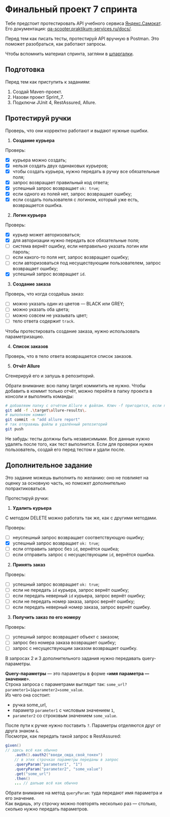 # Финальный проект 7 спринта
Тебе предстоит протестировать API учебного сервиса [Яндекс.Самокат](https://qa-scooter.praktikum-services.ru/). Его документация: [qa-scooter.praktikum-services.ru/docs/]().

Перед тем как писать тесты, протестируй API вручную в Postman. Это поможет разобраться, как работают запросы.

Чтобы вспомнить материал спринта, загляни в [шпаргалки](https://praktikum.notion.site/API-9229b699ce7041e38a4f03ea7a777e81).

## Подготовка
Перед тем как приступить к заданиям:
1. Создай Maven-проект.
2. Назови проект Sprint_7.
3. Подключи JUnit 4, RestAssured, Allure.

## Протестируй ручки
Проверь, что они корректно работают и выдают нужные ошибки.
1. **Создание курьера**

Проверь:
- [x] курьера можно создать;
- [x] нельзя создать двух одинаковых курьеров;
- [x] чтобы создать курьера, нужно передать в ручку все обязательные поля;
- [x] запрос возвращает правильный код ответа;
- [x] успешный запрос возвращает `ok: true`;
- [x] если одного из полей нет, запрос возвращает ошибку;
- [x] если создать пользователя с логином, который уже есть, возвращается ошибка.

2. **Логин курьера**

Проверь:
- [x] курьер может авторизоваться;
- [x] для авторизации нужно передать все обязательные поля;
- [ ] система вернёт ошибку, если неправильно указать логин или пароль;
- [ ] если какого-то поля нет, запрос возвращает ошибку;
- [ ] если авторизоваться под несуществующим пользователем, запрос возвращает ошибку;
- [x] успешный запрос возвращает `id`.

3. **Создание заказа**

Проверь, что когда создаёшь заказ:
- [ ] можно указать один из цветов — BLACK или GREY;
- [ ] можно указать оба цвета;
- [ ] можно совсем не указывать цвет;
- [ ] тело ответа содержит `track`.

Чтобы протестировать создание заказа, нужно использовать параметризацию.

4. **Список заказов**

Проверь, что в тело ответа возвращается список заказов.

5. **Отчёт Allure**

Сгенерируй его и запушь в репозиторий.

Обрати внимание: всю папку target коммитить не нужно. Чтобы добавить в коммит только отчёт, можно перейти в папку проекта в консоли и выполнить команды:
```BASH
# добавляем папку с отчётом Allure к файлам. Ключ -f пригодится, если папка target указана в .gitignore
git add -f .\target\allure-results\.
# выполняем коммит
git commit -m "add allure report"
# так отправишь файлы в удалённый репозиторий
git push
```
Не забудь: тесты должны быть независимыми. Все данные нужно удалять после того, как тест выполнится. Если для проверки нужен пользователь, создай его перед тестом и удали после.

## **Дополнительное задание**
Это задание можешь выполнить по желанию: оно не повлияет на оценку за основную часть, но поможет дополнительно попрактиковаться.

Протестируй ручки:
1. **Удалить курьера**

С методом DELETE можно работать так же, как с другими методами.

Проверь:
- [ ] неуспешный запрос возвращает соответствующую ошибку;
- [x] успешный запрос возвращает `ok: true`;
- [ ] если отправить запрос без `id`, вернётся ошибка;
- [ ] если отправить запрос с несуществующим `id`, вернётся ошибка.

2. **Принять заказ**

Проверь:
- [ ] успешный запрос возвращает `ok: true`;
- [ ] если не передать `id` курьера, запрос вернёт ошибку;
- [ ] если передать неверный `id` курьера, запрос вернёт ошибку;
- [ ] если не передать номер заказа, запрос вернёт ошибку;
- [ ] если передать неверный номер заказа, запрос вернёт ошибку.

3. **Получить заказ по его номеру**

Проверь:
- [ ] успешный запрос возвращает объект с заказом;
- [ ] запрос без номера заказа возвращает ошибку;
- [ ] запрос с несуществующим заказом возвращает ошибку.

В запросах 2 и 3 дополнительного задания нужно передавать query-параметры.

**Query-параметры** — это параметры в форме «**имя параметра — значение**».\
Строка запроса с параметрами выглядит так: `some_url?parameter1=1&parameter2=some_value`.\
Из чего она состоит:
* ручка some_url,
* параметр `parameter1` с числовым значением `1`,
* `parameter2` со строковым значением `some_value`.

После пути к ручке нужно поставить `?`. Параметры отделяются друг от друга знаком `&`.\
Посмотри, как передать такой запрос в RestAssured:
```JAVA
given()
// здесь всё как обычно
    .auth().oauth2("введи_сюда_свой_токен")
    // в этих строчках параметры переданы в запрос
    .queryParam("parameter1", "1")
    .queryParam("parameter2", "some_value")
    .get("some_url")
    .then() 
    ... // дальше всё как обычно
```
Обрати внимание на метод `queryParam`: туда передают имя параметра и его значение.\
Как видишь, эту строчку можно повторять несколько раз — столько, сколько нужно передать параметров.

